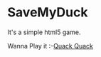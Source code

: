 # SaveMyDuck

It's a simple html5 game.

Wanna Play it :-<a href="http://rachitgulati.github.io/SaveMyDuck/" target="_blank">Quack Quack</a>

